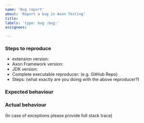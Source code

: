```yaml
---
name: 'Bug report'
about: 'Report a bug in Axon Testing'
title:
labels: 'type: bug :bug:'
assignees: 

---
```


### Steps to reproduce

* extension version:
* Axon Framework version:
* JDK version:  
* Complete executable reproducer: (e.g. GitHub Repo)
* Steps: (what exactly are you doing with the above reproducer?)

### Expected behaviour

### Actual behaviour

(In case of exceptions please provide full stack trace)
